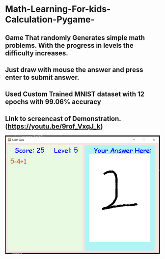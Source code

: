 # Math-Learning-For-kids-Calculation-Pygame-
## Game That randomly Generates simple math problems. With the progress in levels the difficulty increases.
## Just draw with mouse the answer and press enter to submit answer. 
## Used Custom Trained MNIST dataset with 12 epochs with 99.06% accuracy
## Link to screencast of Demonstration.  (https://youtu.be/9rof_VxqJ_k)
![alt text](https://github.com/omrawal/Images/blob/master/MQ1.png?raw=true)

